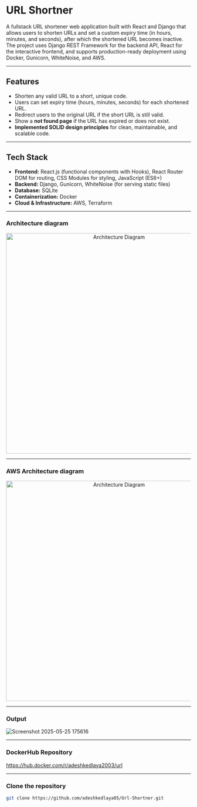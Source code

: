 # URL Shortner 

A fullstack URL shortener web application built with React and Django that allows users to shorten URLs and set a custom expiry time (in hours, minutes, and seconds), after which the shortened URL becomes inactive. The project uses Django REST Framework for the backend API, React for the interactive frontend, and supports production-ready deployment using Docker, Gunicorn, WhiteNoise, and AWS.

---

## Features

- Shorten any valid URL to a short, unique code.
- Users can set expiry time (hours, minutes, seconds) for each shortened URL.
- Redirect users to the original URL if the short URL is still valid.
- Show a **not found page** if the URL has expired or does not exist.
- **Implemented SOLID design principles** for clean, maintainable, and scalable code.

---

## Tech Stack

- **Frontend:** React.js (functional components with Hooks), React Router DOM for routing, CSS Modules for styling, JavaScript (ES6+)
- **Backend:** Django, Gunicorn, WhiteNoise (for serving static files)
- **Database:** SQLite 
- **Containerization:** Docker
- **Cloud & Infrastructure:** AWS, Terraform

---

### Architecture diagram
<p align="center">
  <img src="https://github.com/user-attachments/assets/518f337e-69d9-4873-9c55-52a6a854c42d"
 alt="Architecture Diagram" width="600"/>
</p>

---

### AWS Architecture diagram
<p align="center">
  <img src="https://github.com/user-attachments/assets/5661832f-a8d4-4309-a929-bf10c73da2ff"
 alt="Architecture Diagram" width="600"/>
</p>

---

### Output 
![Screenshot 2025-05-25 175616](https://github.com/user-attachments/assets/ef4dd749-07ed-4e4c-9215-5feea870451c)

---

### DockerHub Repository
https://hub.docker.com/r/adeshkedlaya2003/url

---

### Clone the repository
```bash
git clone https://github.com/adeshkedlaya05/Url-Shortner.git
```





